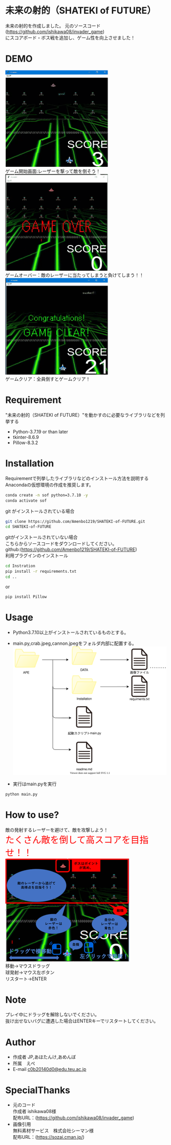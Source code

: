 # 未来の射的（SHATEKI of FUTURE）
未来の射的を作成しました。
元のソースコード(https://github.com/ishikawa08/invader_game)<br>
にスコアボード・ボス戦を追加し、ゲーム性を向上させました！

 
# DEMO

![ゲーム開始時](./data/playgame.gif "start-games")
<br>ゲーム開始画面:レーザーを撃って敵を倒そう！<br>
![ゲームオーバー](./data/gameover.gif "gamesover")
<br>ゲームオーバー：敵のレーザーに当たってしまうと負けてしまう！！<br>
![ゲームクリア](./data/clear.gif "gameclear")
<br>ゲームクリア：全員倒すとゲームクリア！<br>



 

 
# Requirement
 
"未来の射的（SHATEKI of FUTURE）"を動かすのに必要なライブラリなどを列挙する
 
* Python-3.7.19 or than later<br>
* tkinter-8.6.9<br>
* Pillow-8.3.2<br>


# Installation
 
Requirementで列挙したライブラリなどのインストール方法を説明する<br>
Anacondaの仮想環境の作成を推奨します。
```bash
conda create -n sof python=3.7.10 -y
conda activate sof
```
git がインストールされている場合
```bash
git clone https://github.com/Amenbo1219/SHATEKI-of-FUTURE.git
cd SHATEKI-of-FUTURE
```
gitがインストールされていない場合<br>
こちらからソースコードをダウンロードしてください。<br>
github:(https://github.com/Amenbo1219/SHATEKI-of-FUTURE)<br>
利用プラグインのインストール
```bash
cd Instration
pip install -r requirements.txt
cd ..
``` 
or
```bash
pip install Pillow
```


 
# Usage

* Python3.7.10以上がインストールされているものとする。
* main.py,crab.jpeg,cannon.jpegをフォルダ内部に配置する。
![ファイル配置図](./data/folderlist.svg "folderlist")

* 実行はmain.pyを実行
```bash
python main.py
```
 
# How to use?
敵の発射するレーザーを避けて、敵を攻撃しよう！<br>
<span style="font-size: 200%;color: red; ">たくさん敵を倒して高スコアを目指せ！！</span><br>
![操作方法](./data/rule.png "rule")<br>
移動→マウスドラッグ<br>
球発射→マウス左ボタン<br>
リスタート→ENTER


# Note
プレイ中にドラッグを解除しないでください。<br>
抜け出せないバグに遭遇した場合はENTERキーでリスタートしてください。
 
# Author
 
* 作成者 JP,あほたんけ,あめんぼ
* 所属　えぺ
* E-mail c0b20140d0@edu.teu.ac.jp
 
# SpecialThanks
* 元のコード<br>
作成者 ishikawa08様<br>
配布URL：(https://github.com/ishikawa08/invader_game)
* 画像引用<br>
無料素材サービス　株式会社シーマン様<br>
配布URL：(https://sozai.cman.jp/)
